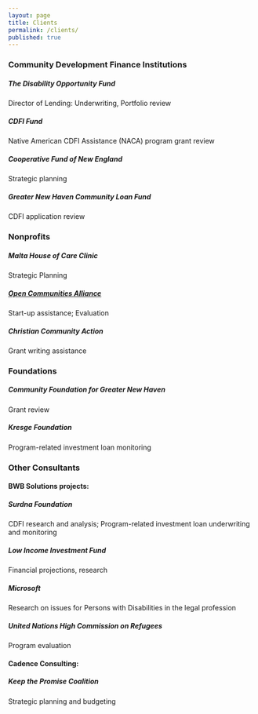 ```yaml
---
layout: page
title: Clients
permalink: /clients/
published: true
---
```





  
  
### Community Development Finance Institutions

##### The Disability Opportunity Fund
Director of Lending: Underwriting, Portfolio review

##### CDFI Fund
Native American CDFI Assistance (NACA) program grant review

##### Cooperative Fund of New England
Strategic planning

##### Greater New Haven Community Loan Fund
CDFI application review

 
  
### Nonprofits	

##### Malta House of Care Clinic
Strategic Planning

##### [Open Communities Alliance](http://www.ctoca.org/)
Start-up assistance; Evaluation
  
##### Christian Community Action
Grant writing assistance

 
### Foundations

##### Community Foundation for Greater New Haven
Grant review

##### Kresge Foundation
Program-related investment loan monitoring
  


  
### Other Consultants

#### BWB Solutions projects:

##### Surdna Foundation
CDFI research and analysis; Program-related investment loan underwriting and monitoring

##### Low Income Investment Fund
Financial projections, research

##### Microsoft
Research on issues for Persons with Disabilities in the legal profession

##### United Nations High Commission on Refugees
Program evaluation

#### Cadence Consulting:

##### Keep the Promise Coalition
Strategic planning and budgeting
